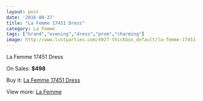```yaml
---
layout: post
date: '2016-08-27'
title: "La Femme 17451 Dress"
category: La Femme
tags: ["brand","evening","dress","prom","charming"]
image: http://www.lustparties.com/4927-thickbox_default/la-femme-17451-dress.jpg
---
```

La Femme 17451 Dress

On Sales: **$498**
<a href="https://www.lustparties.com/en/la-femme/1641-la-femme-17451-dress.html"><amp-img layout="responsive" width="600" height="600" src="//www.lustparties.com/4927-thickbox_default/la-femme-17451-dress.jpg" alt="La Femme 17451 Dress 0" /></a>
<a href="https://www.lustparties.com/en/la-femme/1641-la-femme-17451-dress.html"><amp-img layout="responsive" width="600" height="600" src="//www.lustparties.com/4928-thickbox_default/la-femme-17451-dress.jpg" alt="La Femme 17451 Dress 1" /></a>
<a href="https://www.lustparties.com/en/la-femme/1641-la-femme-17451-dress.html"><amp-img layout="responsive" width="600" height="600" src="//www.lustparties.com/4929-thickbox_default/la-femme-17451-dress.jpg" alt="La Femme 17451 Dress 2" /></a>
<a href="https://www.lustparties.com/en/la-femme/1641-la-femme-17451-dress.html"><amp-img layout="responsive" width="600" height="600" src="//www.lustparties.com/4930-thickbox_default/la-femme-17451-dress.jpg" alt="La Femme 17451 Dress 3" /></a>

Buy it: [La Femme 17451 Dress](https://www.lustparties.com/en/la-femme/1641-la-femme-17451-dress.html "La Femme 17451 Dress")

View more: [La Femme](https://www.lustparties.com/en/4-la-femme "La Femme")